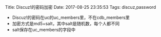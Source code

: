 Title: Discuz!的密码加密
Date: 2017-08-25 23:35:53
Tags: discuz,password


- Discuz!的密码在uc的uc_members里，不在cdb_members里
- 加密方式是md5+salt，其中salt是随机数，每个人都不同
- salt保存在uc_members的字段中